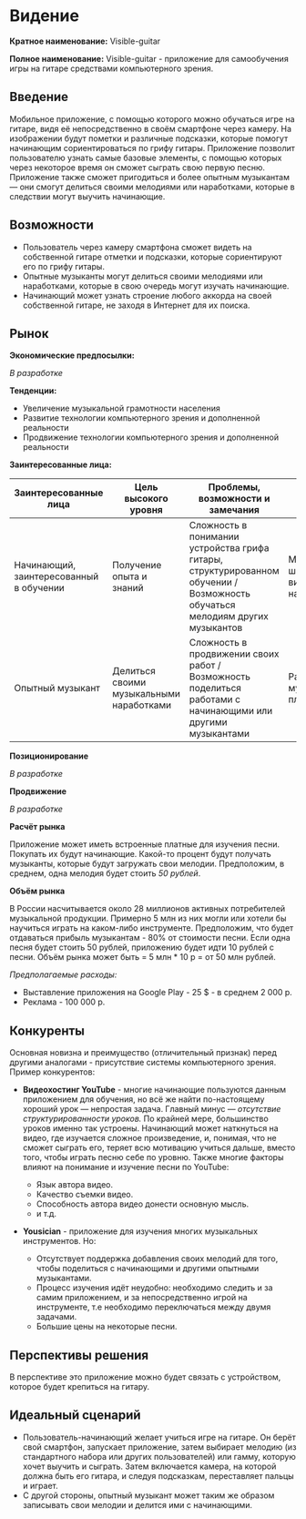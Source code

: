 # Видение

**Кратное наименование:** Visible-guitar 

**Полное наименование:** Visible-guitar - приложение для самообучения игры на гитаре средствами компьютерного зрения.

## Введение

Мобильное приложение, с помощью которого можно обучаться игре на гитаре, видя её непосредственно 
в своём смартфоне через камеру. На изображении будут пометки и различные подсказки, 
которые помогут начинающим сориентироваться по грифу гитары. Приложение позволит пользователю
узнать самые базовые элементы, с помощью которых через некоторое время он сможет сыграть свою первую песню.
Приложение также сможет пригодиться и более опытным музыкантам — они смогут делиться своими мелодиями или наработками, 
которые в следствии могут выучить начинающие.

## Возможности

* Пользователь через камеру смартфона сможет видеть на собственной гитаре отметки и подсказки, которые сориентируют его по грифу гитары.
* Опытные музыканты могут делиться своими мелодиями или наработками, которые в свою очередь могут изучать начинающие.
* Начинающий может узнать строение любого аккорда на своей собственной гитаре, не заходя в Интернет для их поиска.
  
## Рынок

**Экономические предпосылки:**

*В разработке*

**Тенденции:**

* Увеличение музыкальной грамотности населения
* Развитие технологии компьютерного зрения и дополненной реальности
* Продвижение технологии компьютерного зрения и дополненной реальности

**Заинтересованные лица:**

Заинтересованные лица | Цель высокого уровня | Проблемы, возможности и замечания | Текущие решения
---|---|---|---
Начинающий, заинтересованный в обучении | Получение опыта и знаний | Сложность в понимании устройства грифа гитары, структурированном обучении / Возможность обучаться мелодиям других музыкантов | Музыкальные школы, видеоуроки на YouTube
| Опытный музыкант | Делиться своими музыкальными наработками |  Сложность в продвижении своих работ / Возможность поделиться работами с начинающими или другими музыкантами | Различные музыкальные площадки


**Позиционирование**

*В разработке*

**Продвижение**

*В разработке*

**Расчёт рынка**

Приложение может иметь встроенные платные для изучения песни. Покупать их будут начинающие. Какой-то процент будут получать музыканты, которые будут загружать свои мелодии. 
Предположим, в среднем, одна мелодия будет стоить *50 рублей*.

**Объём рынка** 

В России насчитывается около 28 миллионов активных потребителей музыкальной продукции. Примерно 5 млн из них могли или хотели бы научиться играть на каком-либо инструменте.
Предположим, что будет отдаваться прибыль музыкантам - 80% от стоимости песни. Если одна песня будет стоить 50 рублей, приложению будет идти 10 рублей с песни.
Объём рынка может быть = 5 млн * 10 р = от 50 млн рублей.

*Предполагаемые расходы:*

* Выставление приложения на Google Play - 25 $ - в среднем 2 000 р.
* Реклама - 100 000 р.

## Конкуренты

Основная новизна и преимущество (отличительный признак) перед другими аналогами - присутствие системы компьютерного зрения. Пример конкурентов:

* **Видеохостинг YouTube** - многие начинающие пользуются данным приложением для обучения, но всё же найти по-настоящему хороший урок — непростая задача.
Главный минус — *отсутствие структурированности уроков.* По крайней мере, большинство уроков именно так устроены. Начинающий может наткнуться на видео, где изучается сложное произведение, и, понимая, что
не сможет сыграть его, теряет всю мотивацию учиться дальше, вместо того, чтобы играть песню себе по уровню.
Также многие факторы влияют на понимание и изучение песни по YouTube:
    * Язык автора видео.
    * Качество съемки видео.
    * Способность автора видео донести основную мысль.
    * и т.д.
  

* **Yousician** - приложение для изучения многих музыкальных инструментов. Но:
    * Отсутствует поддержка добавления своих мелодий для того, чтобы поделиться с начинающими и 
    другими опытными музыкантами.
    * Процесс изучения идёт неудобно: необходимо следить и за самим приложением, и за непосредственно игрой на инструменте, т.е необходимо переключаться
    между двумя задачами.
    * Большие цены на некоторые песни.
  
## Перспективы решения

В перспективе это приложение можно будет связать с устройством, которое будет крепиться на гитару.

## Идеальный сценарий

* Пользователь-начинающий желает учиться игре на гитаре. Он берёт свой смартфон, запускает приложение, затем выбирает мелодию
  (из стандартного набора или других пользователей) или гамму, которую хочет выучить и сыграть. Затем включается камера, на которой 
  должна быть его гитара, и следуя подсказкам, переставляет пальцы и играет.  
* С другой стороны, опытный музыкант может таким же образом записывать свои мелодии и делится ими с начинающими.